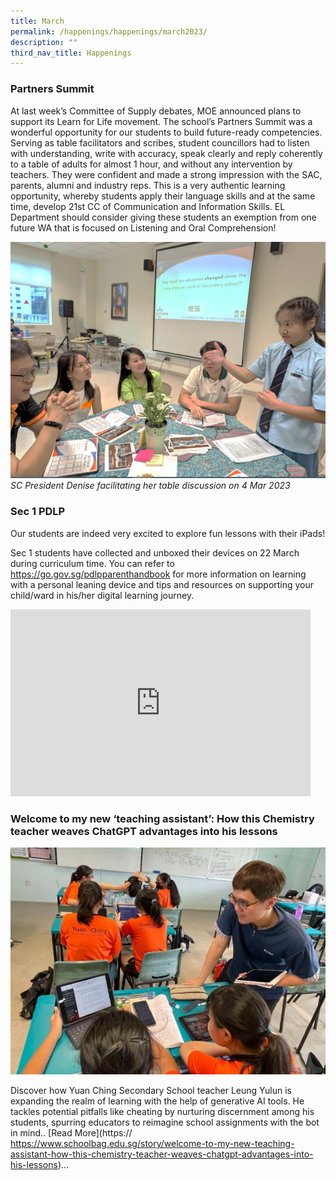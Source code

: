 ```yaml
---
title: March
permalink: /happenings/happenings/march2023/
description: ""
third_nav_title: Happenings
---
```

### Partners Summit<br>

At last week’s Committee of Supply debates, MOE announced plans to support its Learn for Life movement. The school’s Partners Summit was a wonderful opportunity for our students to build future-ready competencies. Serving as table facilitators and scribes, student councillors had to listen with understanding, write with accuracy, speak clearly and reply coherently to a table of adults for almost 1 hour, and without any intervention by teachers. They were confident and made a strong impression with the SAC, parents, alumni and industry reps. This is a very authentic learning opportunity, whereby students apply their language skills and at the same time, develop 21st CC of Communication and Information Skills. EL Department should consider giving these students an exemption from one future WA that is focused on Listening and Oral Comprehension! 

![](/images/partner%20summit.png)
_SC President Denise facilitating her table discussion on 4 Mar 2023_

###  Sec 1 PDLP  <br>

Our students are indeed very excited to explore fun lessons with their iPads!

Sec 1 students have collected and unboxed their devices on 22 March during curriculum time. 
You can refer to https://go.gov.sg/pdlpparenthandbook for more information on learning with a
personal leaning device and tips and resources on supporting your child/ward in his/her digital
learning journey. 

<iframe src="https://docs.google.com/presentation/d/e/2PACX-1vRGxJF_aVnwCoWIakkuzjMOrEKs7QRpb34d3QZkYqAewbVjYWbZgJwlNbe3AYWlmk_MAmZSKuefk6Nh/embed?start=true&amp;loop=true&amp;delayms=3000" frameborder="0" width="480" height="299" allowfullscreen="true"></iframe>






### Welcome to my new ‘teaching assistant’: How this Chemistry teacher weaves ChatGPT advantages into his lessons

![](/images/yulun2023.JPG)

Discover how Yuan Ching Secondary School teacher Leung Yulun is expanding the realm of learning with the help of generative AI tools. He tackles potential pitfalls like cheating by nurturing discernment among his students, spurring educators to reimagine school assignments with the bot in mind..&nbsp;[Read More](https:// https://www.schoolbag.edu.sg/story/welcome-to-my-new-teaching-assistant-how-this-chemistry-teacher-weaves-chatgpt-advantages-into-his-lessons)...
